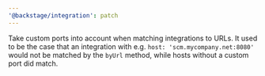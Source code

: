 ```yaml
---
'@backstage/integration': patch
---
```


Take custom ports into account when matching integrations to URLs. It used to be the case that an integration with e.g. `host: 'scm.mycompany.net:8080'` would not be matched by the `byUrl` method, while hosts without a custom port did match.
